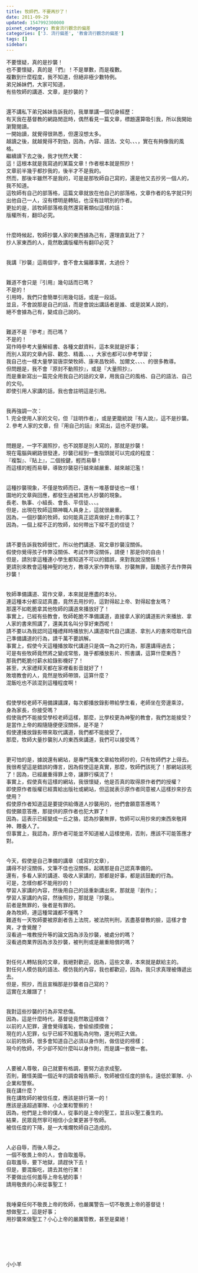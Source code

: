 ```yaml
---
title: 牧師們，不要再抄了！
date: 2011-09-29
updated: 1547992300000
pixnet_category: 教會流行觀念的偏差
categories: ['3. 流行偏差', '教會流行觀念的偏差']
tags: []
sidebar: 
---
```


<p>不要懷疑，真的是抄襲！<br/>也不要懷疑，真的是『們』！不是單數，而是複數。<br/>複數到什麼程度，我不知道，但絕非極少數特例。<br/><!--more-->弟兄姊妹們，大家可知道，<br/>有些牧師的講道、文章，是抄襲的？<br/><br/><br/>還不講私下弟兄姊妹告訴我的，我單單講一個切身經歷：<br/>有天我在基督教的網路閒逛時，偶然看見一篇文章，標題還算吸引我，所以我開始瀏覽閱讀。<br/>一開始讀，就覺得很熟悉，但還沒想太多。<br/>越讀之後，就越覺得不對勁，因為，內容、語法、文句、、、，實在有夠像我的風格。<br/>繼續讀下去之後，我才恍然大驚：<br/>這！這根本就是我寫過的某篇文章！作者根本就是照抄！<br/>文章前半幾乎都抄我的，後半才不是我的。<br/>然而，那後半雖然不是我的，可是是那牧師自己寫的，還是他又去抄另一個人的，我不知道。<br/>這牧師有自己的部落格，這篇文章就放在他自己的部落格，文章作者的名字就只列出他自己一人，沒有標明是轉貼，也沒有註明別的作者。<br/>更扯的是，該牧師部落格竟然還寫著類似這樣的話：<br/>版權所有，翻印必究。<br/><br/><br/>什麼時候起，牧師抄襲人家的東西據為己有，還理直氣壯了？<br/>抄人家東西的人，竟然敢講版權所有翻印必究？<br/><br/><br/>我講『抄襲』這兩個字，會不會太偏離事實，太過份？<br/><br/><br/>難道不會只是『引用』幾句話而已嗎？<br/>不是的！<br/>引用時，我們只會簡單引用幾句話，或是一段話。<br/>並且，不會說那是自己的話，而是會說出講話者是誰、或是說某人說的，<br/>絕不會據為己有，變成自己說的。<br/><br/><br/>難道不是『參考』而已嗎？<br/>不是的！<br/>寫作時參考大量解經書、各種文獻資料，這本來就是好事；<br/>而別人寫的文章內容、觀念、精義、、、，大家也都可以參考學習；<br/>我自己也一樣大量學習唐崇榮牧師、康來昌牧師、加爾文、、、、的很多教導。<br/>但問題是，我不會『原封不動照抄』，或是『大量照抄』，<br/>而是重新寫出一篇完全用我自己的話的文章，用我自己的風格、自己的語法、自己的文句。<br/>即使引用人家講的話，我也會註明這是引用。<br/><br/><br/>我再強調一次：<br/>1.	完全使用人家的文句，但『註明作者』，或是更籠統說『有人說』，這不是抄襲。<br/>2.	參考人家的文章，但『用自己的話』來寫出，這也不是抄襲。<br/><br/><br/>問題是，一字不漏照抄，也不說那是別人寫的，那就是抄襲！<br/>現在電腦與網路很發達，抄襲已經到一隻指頭就可以完成的程度：<br/>『複製』、『貼上』，二個按鍵，輕而易舉！<br/>而這樣的輕而易舉，導致抄襲惡行越來越嚴重、越來越氾濫！<br/><br/><br/>這種抄襲現象，不僅是牧師而已，還有一堆基督徒也一樣！<br/>園地的文章與回應，都發生過被其他人抄襲的現象。<br/>長老、執事、小組長、會長、平信徒、、、。<br/>但是，出現在牧師這類神職人員身上，這就很嚴重。<br/>因為，一個抄襲的牧師，如何能真正認真做好上帝的事工？<br/>因為，一個上樑不正的牧師，如何帶出下樑不歪的信徒？<br/><br/><br/>請不要告訴我牧師很忙，所以他們講道、寫文章抄襲沒關係。<br/>假使你覺得孩子作弊沒關係、考試作弊沒關係，請便！那是你的自由！<br/>但是，請別拿這種連小學生都知道不可以的錯誤，來對我說沒關係！<br/>更請別來教會這種神聖的地方，教導大家作弊有理、抄襲無罪，鼓勵孩子去作弊與抄襲！<br/><br/><br/>牧師準備講道、寫作文章，本來就是應盡的本分。<br/>連這種本分都沒認真盡，竟然去用抄的，這對得起上帝、對得起會友嗎？<br/>那還不如乾脆拿其他牧師的講道來播放好了！<br/>事實上，已經有些教會，牧師乾脆不準備講道，直接拿人家的講道影片來播放、拿人家的書來照講了，還美其名叫分享好東西呢！<br/>請不要以為我認同這種禮拜時播放別人講道取代自己講道、拿別人的書來唸取代自己準備講道的行為，請千萬不要誤解。<br/>事實上，假使今天這種播放取代講道只是偶一為之的行為，那還講得過去；<br/>可是有些牧師竟然將之變成常態，幾乎都播放影片、照書講，這算什麼東西？<br/>那我們乾脆付薪水給錄影機好了！<br/>甚至，大家禮拜天都在家裡看影音就好了！<br/>敗壞教會的人，竟然是牧師帶頭，這算什麼？<br/>混飯吃也不該混到這種程度啊！<br/><br/><br/>假使學校老師不用備課講課，每次都播放錄影帶給學生看，老師坐在旁邊乘涼，<br/>身為家長，你接受嗎？<br/>假使我們不能接受學校老師這樣，那麼，比學校更為神聖的教會，我們怎能接受？<br/>是當作上帝的殿隨隨便便沒關係，是不是？<br/>假使連播放錄影帶來取代講道，我們都不能接受了，<br/>那麼，牧師大量抄襲別人的東西來講道，我們可以接受嗎？<br/><br/><br/>更可怕的是，據說還有網站，是專門蒐集文章給牧師抄的，只有牧師們才上得去。<br/>我很希望這是錯誤的傳言，因為假使這是真實，那麼，牧師們該死了！那網站該死了！因為，已經嚴重得罪上帝，讓罪行橫流了！<br/>事實上，假使真有這樣的網站，我很懷疑，他是否真的取得原作者們的授權？<br/>即使原作者版權已經賣給出版社或網站，但這就表示原作者同意被人這樣抄來抄去使用？<br/>假使原作者知道這是要提供給傳道人抄襲用的，他們會願意答應嗎？<br/>假使願意答應，那提供的原作者也犯大罪了！<br/>因為，這表示已經變成一丘之貉，認為抄襲無罪，牧師可以用抄來的東西來敬拜神、餵養人了。<br/>但事實上，我認為，原作者可能並不知道被人這樣使用，否則，應該不可能答應才對。<br/><br/><br/>今天，假使是自己準備的講章（或寫的文章），<br/>講得不好沒關係，文筆不佳也沒關係，起碼那是自己認真準備的。<br/>還有，多看人家的講道、吸收人家講的，那都是好事，都是該鼓勵的行為。<br/>可是，怎樣你都不能用抄的！<br/>學習人家講的內容，然後用自己的話重新講出來，那就是『創作』；<br/>學習人家講的內容，然後照抄，那就是『抄襲』。<br/>前者是無罪的，後者是有罪的。<br/>身為牧師，連這種常識都不懂嗎？<br/>難道有一天牧師要被原創者告上法院，被法院判刑，丟盡基督教的臉，這樣才會爽，才會覺醒？<br/>沒看過一堆教授升等的論文因為涉及抄襲，被處分的嗎？<br/>沒看過商業界因為涉及抄襲，被判刑或是嚴重賠償的嗎？<br/><br/><br/>對任何人轉貼我的文章，我絕對歡迎，因為，這些文章，本來就是獻給主的。<br/>對任何人模仿我的語法、模仿我的內容，我也都歡迎，因為，我只求真理被傳遞出去。<br/>但是，照抄，而且宣稱那是抄襲者自己寫的？<br/>這實在太離譜了！<br/><br/><br/>我對這些抄襲的行為非常悲傷。<br/>因為，這是什麼時代，基督徒竟然敢這樣做？<br/>以前的人犯罪，還會覺得羞恥，會偷偷摸摸做；<br/>現在的人犯罪，似乎已經不知羞恥為何物，還光明正大做。<br/>以前的牧師，很多會知道自己必須以身作則，做信徒的榜樣；<br/>現今的牧師，不少卻不知什麼叫以身作則，而是講一套做一套。<br/><br/><br/>人要被人尊敬，自己就要有格調，要努力追求成聖。<br/>否則，難怪美國一個近年的調查報告顯示，牧師被信任度的排名，遠低於軍隊、小企業和警察。<br/>我在講什麼？<br/>我在講牧師的被信任度，應該是排行第一的！<br/>應該是遠超過軍隊、小企業和警察的！<br/>因為，他們是上帝的僕人，從事的是上帝的聖工，並且以聖工養生的。<br/>結果，民眾竟然寧可相信小企業更甚于牧師。<br/>被信任度的下降，是一大堆爛牧師自己造成的。<br/><br/><br/>人必自辱，而後人辱之。<br/>一個不敬畏上帝的人，會自取羞辱。<br/>自取羞辱，要下地獄，請趕快下去！<br/>但是，要混飯吃，請去其他行業！<br/>不要做出任何羞辱上帝名號的事！<br/>請用敬畏的心來從事聖工！<br/><br/><br/>我唾棄任何不敬畏上帝的牧師，也嚴厲警告一切不敬畏上帝的基督徒！<br/>想做聖工，這是好事；<br/>用抄襲來做聖工？小心上帝的嚴厲管教，甚至是棄絕！<br/><br/><br/><br/><br/><br/><br/>小小羊<br/><br/><br/><br/><br/><br/><br/><br/><br/>
</p>